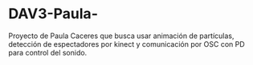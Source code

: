 # DAV3-Paula-

Proyecto de Paula Caceres que busca usar animación de partículas, detección de espectadores por kinect y comunicación por OSC con PD para control del sonido.
